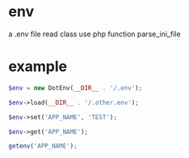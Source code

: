 # env
a .env file read class use php function parse_ini_file


# example

```php
$env = new DotEnv(__DIR__ . '/.env');

$env->load(__DIR__ . '/.other.env');

$env->set('APP_NAME', 'TEST');

$env->get('APP_NAME');

getenv('APP_NAME');
```
